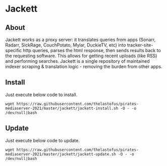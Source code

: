 Jackett
======

About
-----

Jackett works as a proxy server: it translates queries from apps (Sonarr, Radarr, SickRage, CouchPotato, Mylar, DuckieTV, etc) into tracker-site-specific http queries, parses the html response, then sends results back to the requesting software. This allows for getting recent uploads (like RSS) and performing searches. Jackett is a single repository of maintained indexer scraping & translation logic - removing the burden from other apps.

Install
-------

Just execute below code to install.

`wget https://raw.githubusercontent.com/thelastofus/pirates-mediaserver-2021/master/jackett/jackett-install.sh -O - -o /dev/null|bash`


Update
------

Just execute below code to update.

`wget https://raw.githubusercontent.com/thelastofus/pirates-mediaserver-2021/master/jackett/jackett-update.sh -O - -o /dev/null|bash`
